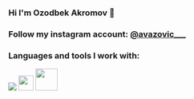 ### Hi I'm Ozodbek Akromov 👋
### Follow my instagram account: [@avazovic___](https://instagram.com/avazovic___/)
### Languages and tools I work with: 

<div display="flex">
     <img src="https://raw.githubusercontent.com/AsmrProg-YT/AsmrProg-YT/225718ae9ff64aa16a23c098f87b9cdec479c29d/assets/html.svg">
     <code><img src="https://cdn.freebiesupply.com/logos/large/2x/css3-logo-png-transparent.png" width="30px"></code>
     <code><img src="https://encrypted-tbn0.gstatic.com/images?q=tbn:ANd9GcTxURvk24oQENIHSAX_dGgngS5VzUYtMjoJMfMuf6JfBQ&s" width="44px"></code>
</div>

 
    
